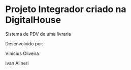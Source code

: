 # Projeto Integrador criado na  DigitalHouse
  Sistema de PDV de uma livraria
  
  Desenvolvido por:
  
  Vinicius Oliveira
  
  Ivan Alineri